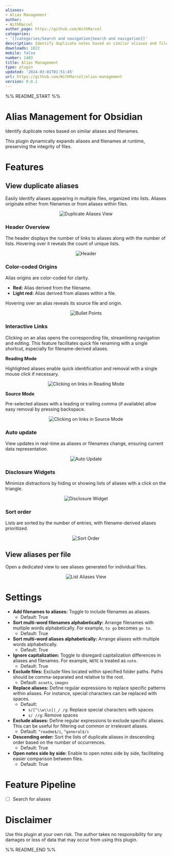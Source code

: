 ```yaml
---
aliases:
- Alias Management
author:
- WithMarcel
author_page: https://github.com/WithMarcel
categories:
- '[[categories/Search and navigation|Search and navigation]]'
description: Identify duplicate notes based on similar aliases and filenames.
downloads: 1822
mobile: false
number: 1483
title: Alias Management
type: plugin
updated: '2024-03-01T01:51:45'
url: https://github.com/WithMarcel/alias-management
version: 0.0.1
---
```


%% README_START %%

# Alias Management for Obsidian
Identify duplicate notes based on similar aliases and filenames.

This plugin dynamically expands aliases and filenames at runtime, preserving the integrity of files.

# Features

## View duplicate aliases
Easily identify aliases appearing in multiple files, organized into lists. Aliases originate either from filenames or from aliases within files.

<p align="center">
  <img src="https://raw.githubusercontent.com/WithMarcel/alias-management/HEAD/img/duplicate-aliases-view.gif" alt="Duplicate Aliases View">
</p>

### Header Overview
The header displays the number of links to aliases along with the number of lists. Hovering over it reveals the count of unique lists.

<p align="center">
  <img src="https://raw.githubusercontent.com/WithMarcel/alias-management/HEAD/img/header.png" alt="Header">
</p>

### Color-coded Origins
Alias origins are color-coded for clarity.

- **Red:** Alias derived from the filename.
- **Light red:** Alias derived from aliases within a file.

Hovering over an alias reveals its source file and origin.

<p align="center">
  <img src="https://raw.githubusercontent.com/WithMarcel/alias-management/HEAD/img/bullet-points.gif" alt="Bullet Points">
</p>

### Interactive Links
Clicking on an alias opens the corresponding file, streamlining navigation and editing. This feature facilitates quick file renaming with a single shortcut, especially for filename-derived aliases.

**Reading Mode**

Highlighted aliases enable quick identification and removal with a single mouse click if necessary.

<p align="center">
  <img src="https://raw.githubusercontent.com/WithMarcel/alias-management/HEAD/img/link-click-reading-mode.gif" alt="Clicking on links in Reading Mode">
</p>

**Source Mode**

Pre-selected aliases with a leading or trailing comma (if available) allow easy removal by pressing backspace.

<p align="center">
  <img src="https://raw.githubusercontent.com/WithMarcel/alias-management/HEAD/img/link-click-source-mode.gif" alt="Clicking on links in Source Mode">
</p>

### Auto update
View updates in real-time as aliases or filenames change, ensuring current data representation.

<p align="center">
  <img src="https://raw.githubusercontent.com/WithMarcel/alias-management/HEAD/img/auto-update.gif" alt="Auto Update">
</p>

### Disclosure Widgets
Minimize distractions by hiding or showing lists of aliases with a click on the triangle.

<p align="center">
  <img src="https://raw.githubusercontent.com/WithMarcel/alias-management/HEAD/img/disclosure-widget.gif" alt="Disclosure Widget">
</p>

### Sort order
Lists are sorted by the number of entries, with filename-derived aliases prioritized.

<p align="center">
  <img src="https://raw.githubusercontent.com/WithMarcel/alias-management/HEAD/img/sort-order.png" alt="Sort Order">
</p>

## View aliases per file
Open a dedicated view to see aliases generated for individual files.

<p align="center">
  <img src="https://raw.githubusercontent.com/WithMarcel/alias-management/HEAD/img/list-aliases-view.png" alt="List Aliases View">
</p>

# Settings
- **Add filenames to aliases:** Toggle to include filenames as aliases.
  - Default: True
- **Sort multi-word filenames alphabetically:** Arrange filenames with multiple words alphabetically. For example, `to go` becomes `go to`.
  - Default: True
- **Sort multi-word aliases alphabetically:** Arrange aliases with multiple words alphabetically.
  - Default: True
- **Ignore capitalization:** Toggle to disregard capitalization differences in aliases and filenames. For example, `NOTE` is treated as `note`.
  - Default: True
- **Exclude files:** Exclude files located within specified folder paths. Paths should be comma-separated and relative to the root.
  - Default: `assets`, `images`
- **Replace aliases:** Define regular expressions to replace specific patterns within aliases. For instance, special characters can be replaced with spaces.
  - Default:
    - `s/[^\\w\\s]|_/ /g`: Replace special characters with spaces
    - `s/ //g`: Remove spaces
- **Exclude aliases:** Define regular expressions to exclude specific aliases. This can be useful for filtering out common or irrelevant aliases.
  - Default: `^readme$/i`, `^general$/i`
- **Descending order:** Sort the lists of duplicate aliases in descending order based on the number of occurrences.
  - Default: True
- **Open notes side by side:** Enable to open notes side by side, facilitating easier comparison between files.
  - Default: True

# Feature Pipeline
- [ ] Search for aliases

# Disclaimer
Use this plugin at your own risk. The author takes no responsibility for any damages or loss of data that may occur from using this plugin.


%% README_END %%